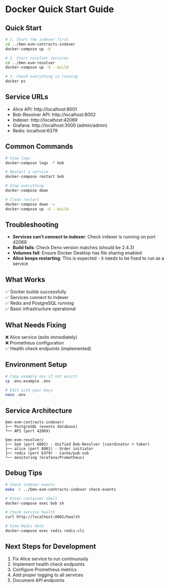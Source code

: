 # Docker Quick Start Guide

## Quick Start
```bash
# 1. Start the indexer first
cd ../bmn-evm-contracts-indexer
docker-compose up -d

# 2. Start resolver services
cd ../bmn-evm-resolver
docker-compose up -d --build

# 3. Check everything is running
docker ps
```

## Service URLs
- Alice API: http://localhost:8001
- Bob-Resolver API: http://localhost:8002
- Indexer: http://localhost:42069
- Grafana: http://localhost:3000 (admin/admin)
- Redis: localhost:6379

## Common Commands
```bash
# View logs
docker-compose logs -f bob

# Restart a service
docker-compose restart bob

# Stop everything
docker-compose down

# Clean restart
docker-compose down -v
docker-compose up -d --build
```

## Troubleshooting
- **Services can't connect to indexer**: Check indexer is running on port 42069
- **Build fails**: Check Deno version matches (should be 2.4.3)
- **Volumes fail**: Ensure Docker Desktop has file sharing enabled
- **Alice keeps restarting**: This is expected - it needs to be fixed to run as a service

## What Works
✅ Docker builds successfully  
✅ Services connect to indexer  
✅ Redis and PostgreSQL running  
✅ Basic infrastructure operational  

## What Needs Fixing
❌ Alice service (exits immediately)  
❌ Prometheus configuration  
✅ Health check endpoints (implemented)  

## Environment Setup
```bash
# Copy example env if not exists
cp .env.example .env

# Edit with your keys
nano .env
```

## Service Architecture
```
bmn-evm-contracts-indexer/
├── PostgreSQL (events database)
└── API (port 42069)

bmn-evm-resolver/
├── bob (port 8002) - Unified Bob-Resolver (coordinator + taker)
├── alice (port 8001) - Order initiator
├── redis (port 6379) - Cache/pub-sub
└── monitoring (Grafana/Prometheus)
```

## Debug Tips
```bash
# Check indexer events
make -C ../bmn-evm-contracts-indexer check-events

# Enter container shell
docker-compose exec bob sh

# Check service health
curl http://localhost:8002/health

# View Redis data
docker-compose exec redis redis-cli
```

## Next Steps for Development
1. Fix Alice service to run continuously
2. Implement health check endpoints
3. Configure Prometheus metrics
4. Add proper logging to all services
5. Document API endpoints